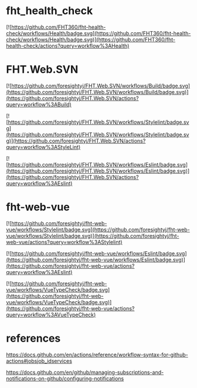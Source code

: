 # fht_health_check

[![https://github.com/FHT360/fht-health-check/workflows/Health/badge.svg](https://github.com/FHT360/fht-health-check/workflows/Health/badge.svg)](https://github.com/FHT360/fht-health-check/actions?query=workflow%3AHealth)

# FHT.Web.SVN
[![https://github.com/foresightyj/FHT.Web.SVN/workflows/Build/badge.svg](https://github.com/foresightyj/FHT.Web.SVN/workflows/Build/badge.svg)](https://github.com/foresightyj/FHT.Web.SVN/actions?query=workflow%3ABuild)

[![https://github.com/foresightyj/FHT.Web.SVN/workflows/Stylelint/badge.svg](https://github.com/foresightyj/FHT.Web.SVN/workflows/Stylelint/badge.svg)](https://github.com/foresightyj/FHT.Web.SVN/actions?query=workflow%3AStyleLint)

[![https://github.com/foresightyj/FHT.Web.SVN/workflows/Eslint/badge.svg](https://github.com/foresightyj/FHT.Web.SVN/workflows/Eslint/badge.svg)](https://github.com/foresightyj/FHT.Web.SVN/actions?query=workflow%3AEslint)

# fht-web-vue

[![https://github.com/foresightyj/fht-web-vue/workflows/Stylelint/badge.svg](https://github.com/foresightyj/fht-web-vue/workflows/Stylelint/badge.svg)](https://github.com/foresightyj/fht-web-vue/actions?query=workflow%3AStylelint)

[![https://github.com/foresightyj/fht-web-vue/workflows/Eslint/badge.svg](https://github.com/foresightyj/fht-web-vue/workflows/Eslint/badge.svg)](https://github.com/foresightyj/fht-web-vue/actions?query=workflow%3AEslint)

[![https://github.com/foresightyj/fht-web-vue/workflows/VueTypeCheck/badge.svg](https://github.com/foresightyj/fht-web-vue/workflows/VueTypeCheck/badge.svg)](https://github.com/foresightyj/fht-web-vue/actions?query=workflow%3AVueTypeCheck)


# references

https://docs.github.com/en/actions/reference/workflow-syntax-for-github-actions#jobsjob_idservices

https://docs.github.com/en/github/managing-subscriptions-and-notifications-on-github/configuring-notifications